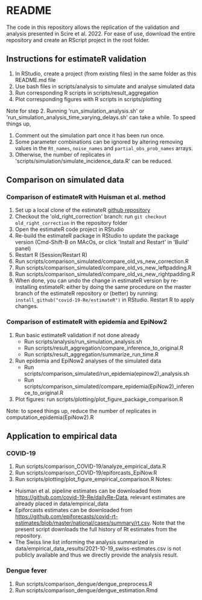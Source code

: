 # README

The code in this repository allows the replication of the validation and analysis presented in Scire et al. 2022.
For ease of use, download the entire repository and create an RScript project in the root folder.

## Instructions for estimateR validation

1. In RStudio, create a project (from existing files) in the same folder as this README.md file
2. Use bash files in scripts/analysis to simulate and analyse simulated data
3. Run corresponding R scripts in scripts/result_aggregation
4. Plot corresponding figures with R scripts in scripts/plotting

Note for step 2.
Running 'run_simulation_analysis.sh' or 'run_simulation_analysis_time_varying_delays.sh'
can take a while. To speed things up,
1. Comment out the simulation part once it has been run once.
2. Some parameter combinations can be ignored by altering removing values in
    the `Rt_names`, `noise_names` and `partial_obs_prob_names` arrays.
3. Otherwise, the number of replicates in 'scripts/simulation/simulate_incidence_data.R'
can be reduced.

## Comparison on simulated data

### Comparison of estimateR with Huisman et al. method
1. Set up a local clone of the estimateR [github repository](https://github.com/covid-19-Re/estimateR)
2. Checkout the 'old_right_correction' branch: run `git checkout old_right_correction` in the repository folder
3. Open the estimateR code project in RStudio
4. Re-build the estimateR package in RStudio to update the package version
   (Cmd-Shift-B on MAcOs, or click 'Install and Restart' in 'Build' panel)
5. Restart R (Session/Restart R)
6. Run scripts/comparison_simulated/compare_old_vs_new_correction.R
7. Run scripts/comparison_simulated/compare_old_vs_new_leftpadding.R
8. Run scripts/comparison_simulated/compare_old_vs_new_rightpadding.R
9. When done, you can undo the change in estimateR version by re-installing estimateR:
    either by doing the same procedure on the master branch of the estimateR repository
    or (better) by running: `install_github("covid-19-Re/estimateR")` in RStudio.
    Restart R to apply changes.

### Comparison of estimateR with epidemia and EpiNow2
1. Run basic estimateR validation if not done already
    - Run scripts/analysis/run_simulation_analysis.sh
    - Run scripts/result_aggregation/compare_inference_to_original.R
    - Run scripts/result_aggregation/summarize_run_time.R
2. Run epidemia and EpiNow2 analyses of the simulated data
    - Run scripts/comparison_simulated/run_epidemia(epinow2)_analysis.sh
    - Run scripts/comparison_simulated/compare_epidemia(EpiNow2)_inference_to_original.R
3. Plot figures: run scripts/plotting/plot_figure_package_comparison.R

Note: to speed things up, reduce the number of replicates in computation_epidemia(EpiNow2).R

## Application to empirical data

### COVID-19
1. Run scripts/comparison_COVID-19/analyze_empirical_data.R
2. Run scripts/comparison_COVID-19/epiforcasts_EpiNow.R
3. Run scripts/plotting/plot_figure_empirical_comparison.R
Notes:
  - Huisman et al. pipeline estimates can be downloaded from https://github.com/covid-19-Re/dailyRe-Data,
  relevant estimates are already placed in data/empirical_data
  - Epiforcasts estimates can be downloaded from https://github.com/epiforecasts/covid-rt-estimates/blob/master/national/cases/summary/rt.csv. Note that the present script downloads the full history of Rt estimates from the repository.
  - The Swiss line list informing the analysis summarized in
data/empirical_data_results/2021-10-19_swiss-estimates.csv is not publicly available
and thus we directly provide the analysis result.

### Dengue fever
1. Run scripts/comparison_dengue/dengue_preprocess.R
2. Run scripts/comparison_dengue/dengue_estimation.Rmd